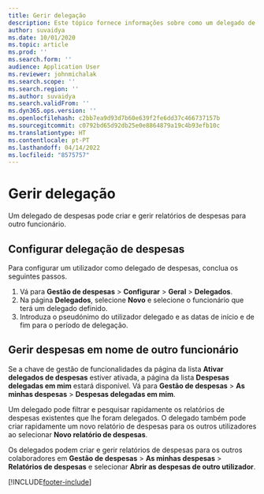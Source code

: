 ```yaml
---
title: Gerir delegação
description: Este tópico fornece informações sobre como um delegado de despesas pode criar e gerir relatórios de despesas para outro funcionário.
author: suvaidya
ms.date: 10/01/2020
ms.topic: article
ms.prod: ''
ms.search.form: ''
audience: Application User
ms.reviewer: johnmichalak
ms.search.scope: ''
ms.search.region: ''
ms.author: suvaidya
ms.search.validFrom: ''
ms.dyn365.ops.version: ''
ms.openlocfilehash: c2bb7ea9d93d7b60e639f2fe6dd37c466737157b
ms.sourcegitcommit: c0792bd65d92db25e0e8864879a19c4b93efb10c
ms.translationtype: HT
ms.contentlocale: pt-PT
ms.lasthandoff: 04/14/2022
ms.locfileid: "8575757"
---
```

# <a name="manage-delegation"></a>Gerir delegação
Um delegado de despesas pode criar e gerir relatórios de despesas para outro funcionário.

## <a name="configuring-expense-delegation"></a>Configurar delegação de despesas

Para configurar um utilizador como delegado de despesas, conclua os seguintes passos. 
1. Vá para **Gestão de despesas** > **Configurar** > **Geral** > **Delegados**. 
2. Na página **Delegados**, selecione **Novo** e selecione o funcionário que terá um delegado definido. 
3. Introduza o pseudónimo do utilizador delegado e as datas de início e de fim para o período de delegação.

## <a name="manage-expenses-on-behalf-of-another-employee"></a>Gerir despesas em nome de outro funcionário

Se a chave de gestão de funcionalidades da página da lista **Ativar delegados de despesas** estiver ativada, a página da lista **Despesas delegadas em mim** estará disponível. Vá para **Gestão de despesas** > **As minhas despesas** > **Despesas delegadas em mim**.

Um delegado pode filtrar e pesquisar rapidamente os relatórios de despesas existentes que lhe foram delegados. O delegado também pode criar rapidamente um novo relatório de despesas para os outros utilizadores ao selecionar **Novo relatório de despesas**.

Os delegados podem criar e gerir relatórios de despesas para os outros colaboradores em **Gestão de despesas** > **As minhas despesas** > **Relatórios de despesas** e selecionar **Abrir as despesas de outro utilizador**.


[!INCLUDE[footer-include](../includes/footer-banner.md)]